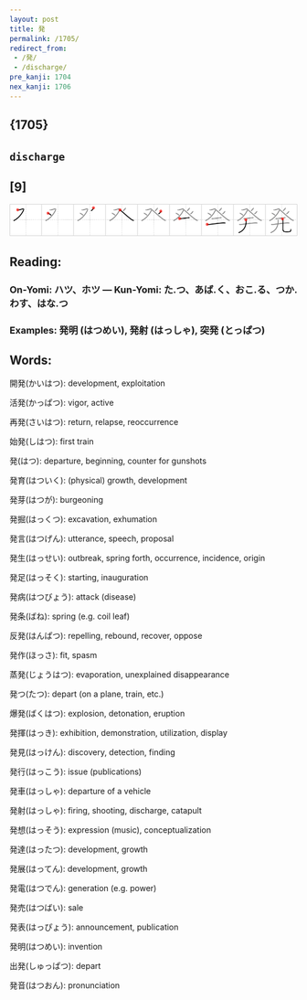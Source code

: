 ```yaml
---
layout: post
title: 発
permalink: /1705/
redirect_from:
 - /発/
 - /discharge/
pre_kanji: 1704
nex_kanji: 1706
---
```


## {1705}

## `discharge`

## [9]

<div class="stroke"><img src="../images/E799BA.png" /></div>

## Reading:

### On-Yomi: ハツ、ホツ &mdash; Kun-Yomi: た.つ、あば.く、おこ.る、つか.わす、はな.つ

### Examples: 発明 (はつめい), 発射 (はっしゃ), 突発 (とっぱつ)

## Words:

開発(かいはつ): development, exploitation

活発(かっぱつ): vigor, active

再発(さいはつ): return, relapse, reoccurrence

始発(しはつ): first train

発(はつ): departure, beginning, counter for gunshots

発育(はついく): (physical) growth, development

発芽(はつが): burgeoning

発掘(はっくつ): excavation, exhumation

発言(はつげん): utterance, speech, proposal

発生(はっせい): outbreak, spring forth, occurrence, incidence, origin

発足(はっそく): starting, inauguration

発病(はつびょう): attack (disease)

発条(ばね): spring (e.g. coil leaf)

反発(はんぱつ): repelling, rebound, recover, oppose

発作(ほっさ): fit, spasm

蒸発(じょうはつ): evaporation, unexplained disappearance

発つ(たつ): depart (on a plane, train, etc.)

爆発(ばくはつ): explosion, detonation, eruption

発揮(はっき): exhibition, demonstration, utilization, display

発見(はっけん): discovery, detection, finding

発行(はっこう): issue (publications)

発車(はっしゃ): departure of a vehicle

発射(はっしゃ): firing, shooting, discharge, catapult

発想(はっそう): expression (music), conceptualization

発達(はったつ): development, growth

発展(はってん): development, growth

発電(はつでん): generation (e.g. power)

発売(はつばい): sale

発表(はっぴょう): announcement, publication

発明(はつめい): invention

出発(しゅっぱつ): depart

発音(はつおん): pronunciation
